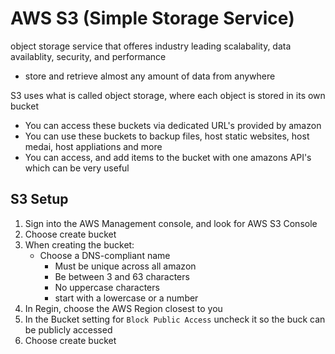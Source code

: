 # AWS S3 (Simple Storage Service)

object storage service that offeres industry leading scalabality, data availablity, security, and performance
- store and retrieve almost any amount of data from anywhere

S3 uses what is called object storage, where each object is stored in its own bucket
- You can access these buckets via dedicated URL's provided by amazon
- You can use these buckets to backup files, host static websites, host medai, host appliations and more
- You can access, and add items to the bucket with one amazons API's which can be very useful

## S3 Setup

1. Sign into the AWS Management console, and look for AWS S3 Console
2. Choose create bucket
3. When creating the bucket:
    - Choose a DNS-compliant name
        - Must be unique across all amazon
        - Be between 3 and 63 characters
        - No uppercase characters
        - start with a lowercase or a number
4. In Regin, choose the AWS Region closest to you
5. In the Bucket setting for `Block Public Access` uncheck it so the buck can be publicly accessed
6. Choose create bucket